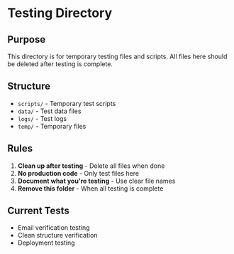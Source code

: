 # Testing Directory

## Purpose
This directory is for temporary testing files and scripts. All files here should be deleted after testing is complete.

## Structure
- `scripts/` - Temporary test scripts
- `data/` - Test data files
- `logs/` - Test logs
- `temp/` - Temporary files

## Rules
1. **Clean up after testing** - Delete all files when done
2. **No production code** - Only test files here
3. **Document what you're testing** - Use clear file names
4. **Remove this folder** - When all testing is complete

## Current Tests
- Email verification testing
- Clean structure verification
- Deployment testing

